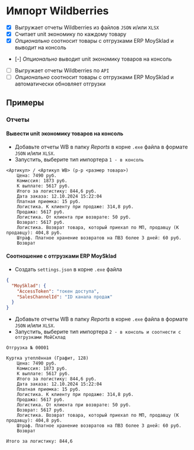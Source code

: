 ﻿# Импорт Wildberries

- [x] Выгружает отчеты Wildberries из файлов `JSON` и/или `XLSX`
- [x] Считает unit экономику по каждому товару
- [x] _Опционально_ соотносит товары с отгрузками ERP MoySklad и выводит на консоль
- [-] _Опционально_ выводит unit экономику товаров на консоль
- [ ] Выгружает отчеты Wildberries по `API`
- [ ] _Опционально_ соотносит товары с отгрузками ERP MoySklad и автоматически обновляет отгрузки

## Примеры

### Отчеты

#### Вывести unit экономику товаров на консоль

- Добавьте отчеты WB в папку _Reports_ в корне `.exe` файла в формате `JSON` и/или `XLSX`.
- Запустить, выберите тип импортера `1 - в консоль`

```
<Артикул> / <Артикул WB> (р-р <размер товара>)
    Цена: 7490 руб.
    Комиссия: 1873 руб.
    К выплате: 5617 руб.
    Итого за логистику: 844,6 руб.
    Дата заказа: 12.10.2024 15:22:04
    Платная приемка: 15 руб.
    Логистика. К клиенту при продаже: 314,8 руб.
    Продажа: 5617 руб.
    Логистика. От клиента при возврате: 50 руб.
    Возврат: 5617 руб.
    Логистика. Возврат товара, который приехал по МП, продавцу (К продавцу): 404,8 руб.
    Штраф. Платное хранение возвратов на ПВЗ более 3 дней: 60 руб.
    Возврат
```

#### Соотношение с отгрузками ERP MoySklad

- Создать `settings.json` в корне `.exe` файла

```JSON
{
  "MoySklad": {
    "AccessToken": "токен доступа",
    "SalesChannelId": "ID канала продаж"
  }
}
```

- Добавьте отчеты WB в папку _Reports_ в корне `.exe` файла в формате `JSON` и/или `XLSX`.
- Запустить, выберите тип импортера `2 - в консоль и соотнести с отгрузками МойСклад`

```
Отгрузка № 00001

Куртка утеплённая (Графит, 128)
    Цена: 7490 руб.
    Комиссия: 1873 руб.
    К выплате: 5617 руб.
    Итого за логистику: 844,6 руб.
    Дата заказа: 12.10.2024 15:22:04
    Платная приемка: 15 руб.
    Логистика. К клиенту при продаже: 314,8 руб.
    Продажа: 5617 руб.
    Логистика. От клиента при возврате: 50 руб.
    Возврат: 5617 руб.
    Логистика. Возврат товара, который приехал по МП, продавцу (К продавцу): 404,8 руб.
    Штраф. Платное хранение возвратов на ПВЗ более 3 дней: 60 руб.
    Возврат

Итого за логистику: 844,6
```
